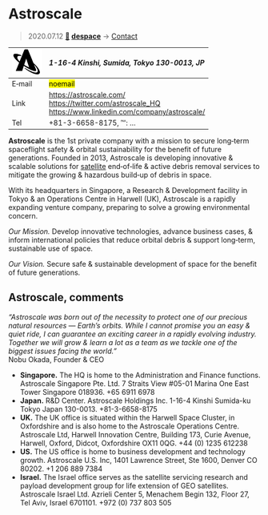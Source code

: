# Astroscale
> 2020.07.12 **[🚀](../index/index.md) [despace](index.md)** → [Contact](contact.md)

|[![](f/contact/a/astroscale_logo1_thumb.png)](f/contact/a/astroscale_logo1.png)|*1-16-4 Kinshi, Sumida, Tokyo 130-0013, JP*|
|:--|:--|
|E‑mail| <mark>noemail</mark> |
|Link| <https://astroscale.com/><br> <https://twitter.com/astroscale_HQ><br> <https://www.linkedin.com/company/astroscale/> |
|Tel| +81-3-6658-8175, ℻: … |

**Astroscale** is the 1st private company with a mission to secure long‑term spaceflight safety & orbital sustainability for the benefit of future generations. Founded in 2013, Astroscale is developing innovative & scalable solutions for [satellite](sc.md) end‑of‑life & active debris removal services to mitigate the growing & hazardous build‑up of debris in space.

With its headquarters in Singapore, a Research & Development facility in Tokyo & an Operations Centre in Harwell (UK), Astroscale is a rapidly expanding venture company, preparing to solve a growing environmental concern.

*Our Mission.* Develop innovative technologies, advance business cases, & inform international policies that reduce orbital debris & support long‑term, sustainable use of space.

*Our Vision.* Secure safe & sustainable development of space for the benefit of future generations.

<p style="page-break-after:always"> </p>

## Astroscale, comments

*“Astroscale was born out of the necessity to protect one of our precious natural resources — Earth’s orbits. While I cannot promise you an easy & quiet ride, I can guarantee an exciting career in a rapidly evolving industry. Together we will grow & learn a lot as a team as we tackle one of the biggest issues facing the world.”*  
Nobu Okada, Founder & CEO​

   - **Singapore.** The HQ is home to the Administration and Finance functions. Astroscale Singapore Pte. Ltd. 7 Straits View #05-01 Marina One East Tower Singapore 018936. +65 6911 6978
   - **Japan.** R&D Center. Astroscale Holdings Inc. 1-16-4 Kinshi Sumida-ku Tokyo Japan 130-0013. +81-3-6658-8175
   - **UK.** The UK office is situated within the Harwell Space Cluster, in Oxfordshire and is also home to the Astroscale Operations Centre. Astroscale Ltd, Harwell Innovation Centre, Building 173, Curie Avenue, Harwell, Oxford, Didcot, Oxfordshire OX11 0QG. +44 (0) 1235 612238
   - **US.** The US office is home to business development and technology growth. Astroscale U.S. Inc, 1401 Lawrence Street, Ste 1600, Denver CO 80202. +1 206 889 7384
   - **Israel.** The Israel office serves as the satellite servicing research and payload development group for life extension of GEO satellites. Astroscale Israel Ltd. Azrieli Center 5, Menachem Begin 132, Floor 27, Tel Aviv, Israel 6701101. +972 (0) 737 803 505
